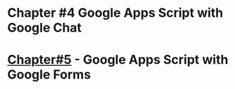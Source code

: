 # Chapter #4 Google Apps Script with Google Chat





# [Chapter#5](Chapter%235.md) - Google Apps Script with Google Forms